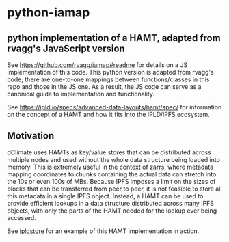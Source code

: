 # python-iamap

## python implementation of a HAMT, adapted from rvagg's JavaScript version

See https://github.com/rvagg/iamap#readme for details on a JS implementation of this code. This python version is adapted from rvagg's code; there are one-to-one mappings between functions/classes in this repo and those in the JS one. As a result, the JS code can serve as a canonical guide to implementation and functionality.

See https://ipld.io/specs/advanced-data-layouts/hamt/spec/ for information on the concept of a HAMT and how it fits into the IPLD/IPFS ecosystem. 


## Motivation

dClimate uses HAMTs as key/value stores that can be distributed across multiple nodes and used without the whole data structure being loaded into memory. This is extremely useful in the context of [zarrs](https://zarr.readthedocs.io/en/stable/), where metadata mapping coordinates to chunks containing the actual data can stretch into the 10s or even 100s of MBs. Because IPFS imposes a limit on the sizes of blocks that can be transferred from peer to peer, it is not feasible to store all this metadata in a single IPFS object. Instead, a HAMT can be used to provide efficient lookups in a data structure distributed across many IPFS objects, with only the parts of the HAMT needed for the lookup ever being accessed. 

See [ipldstore](https://github.com/dClimate/ipldstore/tree/hamt) for an example of this HAMT implementation in action.